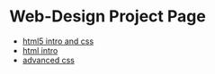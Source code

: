 # Web-Design Project Page

<ul> 
    <li><a href="html5_intro_css/index.html" target="_blank">html5 intro and css</a></li>
    <li><a href="intro_to_html/index.html" target="_blank">html intro</a></li>
    <li><a href="adv_css/index.html" target="_blank">advanced css</a></li>
</ul>
